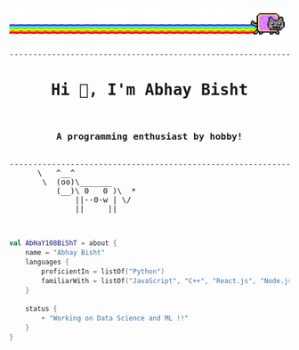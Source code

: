 ![image](https://raw.githubusercontent.com/AbHaY108BiShT/AbHaY108BiShT/main/meow.gif)
<pre>
-------------------------------------------------------------------------------------------------------------------------------------
<h1 align="center">Hi 👋, I'm Abhay Bisht</h1>
<h3 align="center">A programming enthusiast by hobby!</h3>
-------------------------------------------------------------------------------------------------------------------------------------
      \   ^__^
       \  (oo)\_______
          (__)\ 0   0 )\  *
              ||--0-w | \/
              ||     ||
</pre>
<br>

```kotlin
val AbHaY108BiShT = about {
    name = "Abhay Bisht"
    languages {
        proficientIn = listOf("Python")
        familiarWith = listOf("JavaScript", "C++", "React.js", "Node.js","DataScience","MERN stack")
    }

    status {
        + "Working on Data Science and ML !!"
    }
}
```
